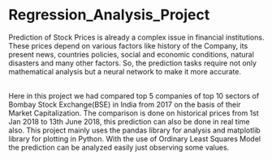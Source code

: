 # Regression_Analysis_Project
Prediction of Stock Prices is already a complex issue in financial institutions. These prices depend on various factors like history of the Company, its present news, countries policies, social and economic conditions, natural disasters and many other factors. So, the prediction tasks require not only mathematical analysis but a neural network to make it more accurate.

<br>
Here in this project we had compared top 5 companies of top 10 sectors of Bombay Stock Exchange(BSE) in India from 2017 on the basis of their Market Capitalization. The comparison is done on historical prices from 1st Jan 2018 to 13th June 2018, this prediction can also be done in real time also. This project mainly uses the pandas library for analysis and matplotlib library for plotting in Python. With the use of Ordinary Least Squares Model the prediction can be analyzed easily just observing some values.
